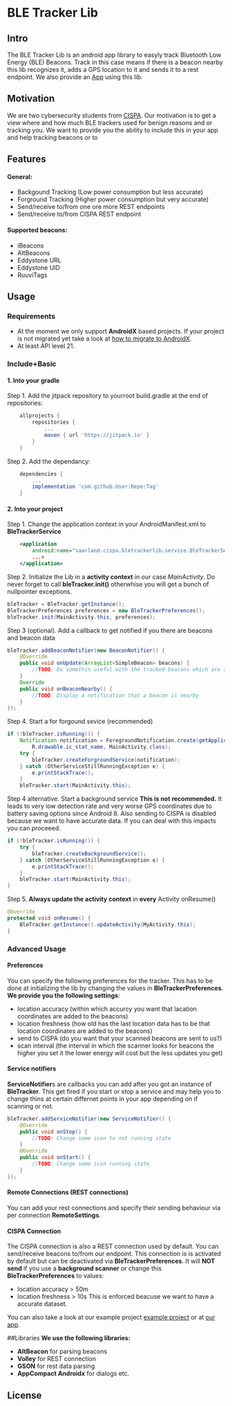 # BLE Tracker Lib
## Intro
The BLE Tracker Lib is an android app library to easyly track Bluetooth Low Energy (BLE) Beacons. Track in this case means if there is a beacon nearby this lib recognizes it, adds a GPS location to it and sends it to a rest endpoint.
We also provide an [App](todo)  using this lib.

## Motivation
We are two cybersecurity students from [CISPA](https://cispa.saarland/). Our motivation is to get a view where and how much BLE trackers used for benign reasons and or tracking you. We want to provide you the ability to include this in your app and help tracking beacons or to 
## Features 
#### General:
- Backgound Tracking (Low power consumption but less accurate)
- Forground Tracking (Higher power consumption but very accurate)
- Send/receive to/from one ore more REST endpoints
- Send/receive to/from CISPA REST endpoint
#### Supported beacons: 
- iBeacons 
- AltBeacons
- Eddystone URL 
- Eddystone UID
- RuuviTags
## Usage
### Requirements
- At the moment we only support **AndroidX** based projects. If your project is not migrated yet take a look at [how to migrate to AndroidX](https://developer.android.com/jetpack/androidx/migrate). 
- At least API level 21.

### Include+Basic
#### 1. Into your gradle

Step 1. Add the jitpack repository to yourroot build.gradle at the end of repositories:
```gradle
	allprojects {
		repositories {
			...
			maven { url 'https://jitpack.io' }
		}
	}
```
Step 2. Add the dependancy:
```gradle
	dependencies {
		...
		implementation 'com.github.User:Repo:Tag'
	}
```
#### 2. Into your project

Step 1. Change the application context in your AndroidManifest.xml to **BleTrackerService**
```xml
	<application
		android:name="saarland.cispa.bletrackerlib.service.BleTrackerService"
		...>
	</application>
```

Step 2. Initialize the Lib in a **activity context** in our case *MainActivity*.
Do never forget to call **bleTracker.init()** otherwhise you will get a bunch of nullpointer exceptions.
```java
bleTracker = BleTracker.getInstance();
BleTrackerPreferences preferences = new BleTrackerPreferences();
bleTracker.init(MainActivity.this, preferences);
```

Step 3 (optional). Add a callback to get notified if you there are beacons and beacon data
```java
bleTracker.addBeaconNotifier(new BeaconNotifier() {
	@Override
	public void onUpdate(ArrayList<SimpleBeacon> beacons) {
		//TODO: Do somethin useful with the tracked beacons which are around you
	}
	Override
	public void onBeaconNearby() {
		//TODO: Display a notification that a beacon is nearby
	}
});
```
Step 4. Start a for forgound sevice (recommended)
```java
if (!bleTracker.isRunning()) {
	Notification notification = ForegroundNotification.create(getApplicationContext(),
		R.drawable.ic_stat_name, MainActivity.class);
	try {
		bleTracker.createForgroundService(notification);
	} catch (OtherServiceStillRunningException e) {
		e.printStackTrace();
	}
	bleTracker.start(MainActivity.this);
```
Step 4 alternative. Start a background service 
**This is not recommended.** It leads to very low detection rate and very worse GPS coordinates due to battery saving options since Android 8. 
Also sending to CISPA is disabled because we want to have accurate data.
If you can deal with this impacts you can proceeed.
```java
if (!bleTracker.isRunning()) {
	try {
		bleTracker.createBackgroundService();
	} catch (OtherServiceStillRunningException e) {
		e.printStackTrace();
	}
	bleTracker.start(MainActivity.this);
}
```
Step 5. **Always update the activity context** in **every** Activity onResume()
```java
@Override
protected void onResume() {
	BleTracker.getInstance().updateActivity(MyActivity.this);
}
```

### Advanced Usage
#### Preferences
You can specify the following preferences for the tracker.
This has to be done at initializing the lib by changing the values in **BleTrackerPreferences**.
**We provide you the following settings**:
- location accuracy (within which accurcy you want that lacation coordinates are added to the beacons)
- location freshness (how old has the last location data has to be that location coordinates are added to the beacons)
- send to CISPA (do you want that your scanned beacons are sent to us?)
- scan interval (the interval in which the scanner looks for beacons the higher you set it the lower energy will cost but the less updates you get)
#### Service notifiers
**ServiceNotifier**s are callbacks you can add after you got an instance of **BleTracker**. This get fired if you start or stop a service and may help you to change thins at certain differnet points in your app depending on if scanning or not.
```java
bleTracker.addServiceNotifier(new ServiceNotifier() {
	@Override
	public void onStop() {
		//TODO: Change some icon to not running state
	}
	@Override
	public void onStart() {
		//TODO: Change some icon running state
	}
});
```
#### Remote Connections (REST connections)
You can add your rest connections and specify their sending behaviour via per connection **RemoteSettings**.

#### CISPA Connection
The CISPA connection is also a REST connection used by default. You can send/receive beacons to/from our endpoint. 
This connection is is activated by default but can be deactivated via **BleTrackerPreferences**.
It will **NOT send** if you use a **background scanner** or change this **BleTrackerPreferences** to values:
- location accuracy > 50m
- location freshness > 10s
This is enforced beacuse we want to have a accurate dataset.

You can also take a look at our example project [example project](todo) or at [our app](todo).

##Libraries
**We use the following libraries:**
- **AltBeacon** for parsing beacons
- **Volley** for REST connection
- **GSON** for rest data parsing
- **AppCompact Androidx** for dialogs etc.

## License